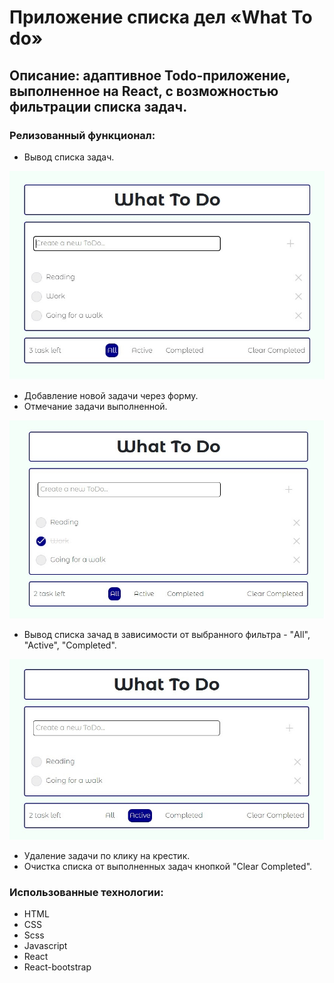 # Приложение списка дел «What To do»

## Описание: адаптивное Todo-приложение, выполненное на React, с возможностью фильтрации списка задач.
### Релизованный функционал:
* Вывод списка задач.

<img src="./screenshots/app_1.jpg" style="width:600px" />

* Добавление новой задачи через форму.
* Отмечание задачи выполненной.

<img src="./screenshots/app_2.jpg" style="width:600px" />

* Вывод списка зачад в зависимости от выбранного фильтра - "All", "Active", "Completed".

<img src="./screenshots/app_3.jpg" style="width:600px" />

* Удаление задачи по клику на крестик.
* Очистка списка от выполненных задач кнопкой "Clear Completed".

### Использованные технологии:
* HTML
* CSS
* Scss
* Javascript
* React
* React-bootstrap

